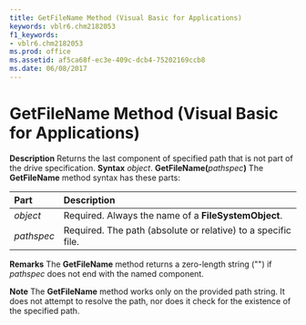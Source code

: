 ```yaml
---
title: GetFileName Method (Visual Basic for Applications)
keywords: vblr6.chm2182053
f1_keywords:
- vblr6.chm2182053
ms.prod: office
ms.assetid: af5ca68f-ec3e-409c-dcb4-75202169ccb8
ms.date: 06/08/2017
---
```



# GetFileName Method (Visual Basic for Applications)



 **Description**
Returns the last component of specified path that is not part of the drive specification.
 **Syntax**
 _object_. **GetFileName(**_pathspec_**)**
The **GetFileName** method syntax has these parts:


|**Part**|**Description**|
|:-----|:-----|
| _object_|Required. Always the name of a **FileSystemObject**.|
| _pathspec_|Required. The path (absolute or relative) to a specific file.|
 **Remarks**
The **GetFileName** method returns a zero-length string ("") if _pathspec_ does not end with the named component.

 **Note**  The **GetFileName** method works only on the provided path string. It does not attempt to resolve the path, nor does it check for the existence of the specified path.


